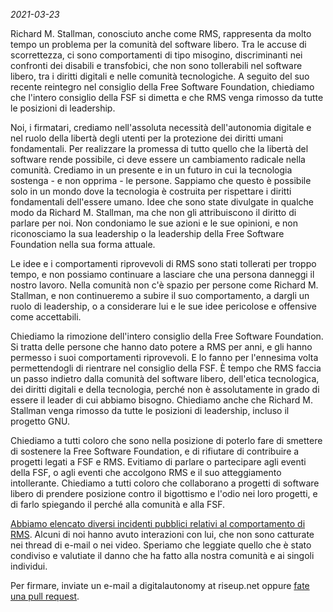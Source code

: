 *2021-03-23*

Richard M. Stallman, conosciuto anche come RMS, rappresenta da molto tempo un problema per la comunità del software libero. Tra le accuse di scorrettezza, ci sono comportamenti di tipo misogino, discriminanti nei confronti dei disabili e transfobici, che non sono tollerabili nel software libero, tra i diritti digitali e nelle comunità tecnologiche. A seguito del suo recente reintegro nel consiglio della Free Software Foundation, chiediamo che l'intero consiglio della FSF si dimetta e che RMS venga rimosso da tutte le posizioni di leadership.

Noi, i firmatari, crediamo nell'assoluta necessità dell'autonomia digitale e nel ruolo della libertà degli utenti per la protezione dei diritti umani fondamentali. Per realizzare la promessa di tutto quello che la libertà del software rende possibile, ci deve essere un cambiamento radicale nella comunità. Crediamo in un presente e in un futuro in cui la tecnologia sostenga - e non opprima - le persone. Sappiamo che questo è possibile solo in un mondo dove la tecnologia è costruita per rispettare i diritti fondamentali dell'essere umano. Idee che sono state divulgate in qualche modo da Richard M. Stallman, ma che non gli attribuiscono il diritto di parlare per noi. Non condoniamo le sue azioni e le sue opinioni, e non riconosciamo la sua leadership o la leadership della Free Software Foundation nella sua forma attuale.

Le idee e i comportamenti riprovevoli di RMS sono stati tollerati per troppo tempo, e non possiamo continuare a lasciare che una persona danneggi il nostro lavoro. Nella comunità non c'è spazio per persone come Richard M. Stallman, e non continueremo a subire il suo comportamento, a dargli un ruolo di leadership, o a considerare lui e le sue idee pericolose e offensive come accettabili.

Chiediamo la rimozione dell'intero consiglio della Free Software Foundation. Si tratta delle persone che hanno dato potere a RMS per anni, e gli hanno permesso i suoi comportamenti riprovevoli. E lo fanno per l'ennesima volta permettendogli di rientrare nel consiglio della FSF. È tempo che RMS faccia un passo indietro dalla comunità del software libero, dell'etica tecnologica, dei diritti digitali e della tecnologia, perché non è assolutamente in grado di essere il leader di cui abbiamo bisogno. Chiediamo anche che Richard M. Stallman venga rimosso da tutte le posizioni di leadership, incluso il progetto GNU.

Chiediamo a tutti coloro che sono nella posizione di poterlo fare di smettere di sostenere la Free Software Foundation, e di rifiutare di contribuire a progetti legati a FSF e RMS. Evitiamo di parlare o partecipare agli eventi della FSF, o agli eventi che accolgono RMS e il suo atteggiamento intollerante. Chiediamo a tutti coloro che collaborano a progetti di software libero di prendere posizione contro il bigottismo e l'odio nei loro progetti, e di farlo spiegando il perché alla comunità e alla FSF.

[Abbiamo elencato diversi incidenti pubblici relativi al comportamento di RMS][1]. Alcuni di noi hanno avuto interazioni con lui, che non sono catturate nei thread di e-mail o nei video. Speriamo che leggiate quello che è stato condiviso e valutiate il danno che ha fatto alla nostra comunità e ai singoli individui.

[1]: https://rms-open-letter.github.io/appendix

Per firmare, inviate un e-mail a digitalautonomy at riseup.net oppure [fate una pull request](https://github.com/rms-open-letter/rms-open-letter.github.io/pulls).
